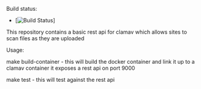 Build status:
- [![Build Status](https://travis-ci.org/osterzel/clamav-rest.svg)]

This repository contains a basic rest api for clamav which allows sites to scan files as they are uploaded

Usage:

make build-container - this will build the docker container and link it up to a clamav container
                       it exposes a rest api on port 9000

make test - this will test against the rest api
